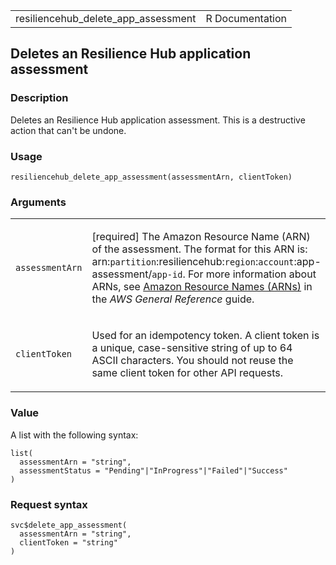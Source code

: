 <table style="width: 100%;">
<tbody>
<tr class="odd">
<td>resiliencehub_delete_app_assessment</td>
<td style="text-align: right;">R Documentation</td>
</tr>
</tbody>
</table>

## Deletes an Resilience Hub application assessment

### Description

Deletes an Resilience Hub application assessment. This is a destructive
action that can't be undone.

### Usage

    resiliencehub_delete_app_assessment(assessmentArn, clientToken)

### Arguments

<table>
<colgroup>
<col style="width: 35%" />
<col style="width: 65%" />
</colgroup>
<tbody>
<tr class="odd">
<td><code
id="resiliencehub_delete_app_assessment_:_assessmentArn">assessmentArn</code></td>
<td><p>[required] The Amazon Resource Name (ARN) of the assessment. The
format for this ARN is:
arn:<code>partition</code>:resiliencehub:<code>region</code>:<code>account</code>:app-assessment/<code>app-id</code>.
For more information about ARNs, see <a
href="https://docs.aws.amazon.com/IAM/latest/UserGuide/reference-arns.html">Amazon
Resource Names (ARNs)</a> in the <em>AWS General Reference</em>
guide.</p></td>
</tr>
<tr class="even">
<td><code
id="resiliencehub_delete_app_assessment_:_clientToken">clientToken</code></td>
<td><p>Used for an idempotency token. A client token is a unique,
case-sensitive string of up to 64 ASCII characters. You should not reuse
the same client token for other API requests.</p></td>
</tr>
</tbody>
</table>

### Value

A list with the following syntax:

    list(
      assessmentArn = "string",
      assessmentStatus = "Pending"|"InProgress"|"Failed"|"Success"
    )

### Request syntax

    svc$delete_app_assessment(
      assessmentArn = "string",
      clientToken = "string"
    )
